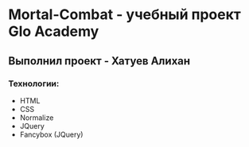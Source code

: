 # Mortal-Combat - учебный проект Glo Academy
## Выполнил проект - Хатуев Алихан
### Технологии:
- HTML
- CSS
- Normalize
- JQuery
- Fancybox (JQuery)
